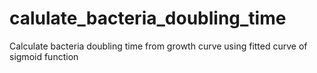 # calulate_bacteria_doubling_time
Calculate bacteria doubling time from growth curve using fitted curve of sigmoid function
